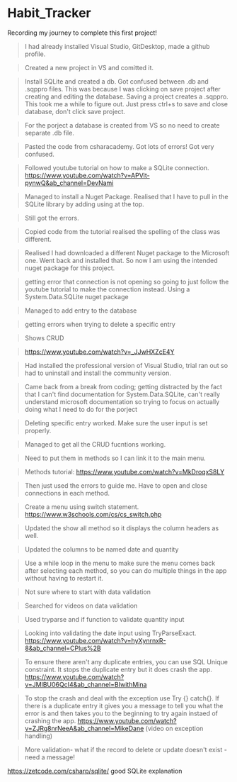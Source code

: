 # Habit_Tracker
 Recording my journey to complete this first project! 

 > I had already installed Visual Studio, GitDesktop, made a github profile. 

 > Created a new project in VS and comitted it. 

  > Install SQLite and created a db. Got confused between .db and .sqppro files. This was because I was clicking on save project after creating and editing the database. Saving a project creates a .sqppro. This took me a while to figure out. Just press ctrl+s to save and close database, don't click save project.
 
  >For the porject a database is created from VS so no need to create separate .db file. 


 > Pasted the code from csharacademy. Got lots of errors! Got very confused. 
 
 > Followed youtube tutorial on how to make a SQLite connection. https://www.youtube.com/watch?v=APVit-pynwQ&ab_channel=DevNami
 
 > Managed to install a Nuget Package. Realised that I have to pull in the SQLite library by adding using at the top. 
 
 > Still got the errors. 

 > Copied code from the tutorial realised the spelling of the class was different. 

 > Realised I had downloaded a different Nuget package to the Microsoft one. Went back and installed that. So now I am using the intended nuget package for this project. 

 
 >getting error that connection is not opening so going to just follow the youtube tutorial to make the connection instead. Using a System.Data.SQLite nuget package
 
 >Managed to add entry to  the database
 
 >getting errors when trying to delete a specific entry

 
 >Shows CRUD 
 
 >https://www.youtube.com/watch?v=_JJwHXZcE4Y

 > Had installed the professional version of Visual Studio, trial ran out so had to uninstall and install the community version. 
 
 >Came back from a break from coding; getting distracted by the fact that I can't find documentation for System.Data.SQLite, can't really understand microsoft documentation so trying to focus on actually doing what I need to do for the porject

 >Deleting specific entry worked. Make sure the user input is set properly. 
 
 >Managed to get all the CRUD fucntions working. 
 
 > Need to put them in methods so I can link it to the main menu.
 
 >Methods tutorial: https://www.youtube.com/watch?v=MkDroqxS8LY
 
 >Then just used the errors to guide me. Have to open and close connections in each method.

>Create a menu using switch statement. https://www.w3schools.com/cs/cs_switch.php 

>Updated the show all method so it displays the column headers as well.

>Updated the columns to be named date and quantity

>Use a while loop in the menu to make sure the menu comes back after selecting each method, so you can do multiple things in the app without having to restart it. 

>Not sure where to start with data validation

>Searched for videos on data validation

> Used tryparse and if function to validate quantity input

>Looking into validating the date input using TryParseExact. 
https://www.youtube.com/watch?v=hyXynrnxR-8&ab_channel=CPlus%2B

> To ensure there aren't any duplicate entries, you can use SQL Unique constraint. It stops the duplicate entry but it does crash the app. 
https://www.youtube.com/watch?v=JMlBU06QcI4&ab_channel=BIwithMina

> To stop the crash and deal with the exception use Try {} catch{}. If there is a duplicate entry it gives you a message to tell you what the error is and then takes you to the beginning to try again instaed of crashing the app.
https://www.youtube.com/watch?v=ZJRg8nrNeeA&ab_channel=MikeDane (video on exception handling)

>More validation- what if the record to delete or update doesn't exist - need a message!

https://zetcode.com/csharp/sqlite/ good SQLite explanation